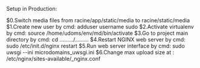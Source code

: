 Setup in Production:

$0.Switch media files from racine/app/static/media to racine/static/media
$1.Create new user by cmd: adduser username sudo
$2.Activate virtualenv by cmd: source /home/udoms/env/md/bin/activate
$3.Go to project main directory by cmd: cd ........./.........
$4.Restart NGINX web server by cmd: sudo /etc/init.d/nginx restart
$5.Run web server interface by cmd: sudo uwsgi --ini microdomains_uwsgi.ini
$6.Change max upload size at : /etc/nginx/sites-available/_nginx.conf
